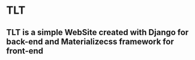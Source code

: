 # TLT

## TLT is a simple WebSite created with Django for back-end and Materializecss framework for front-end

